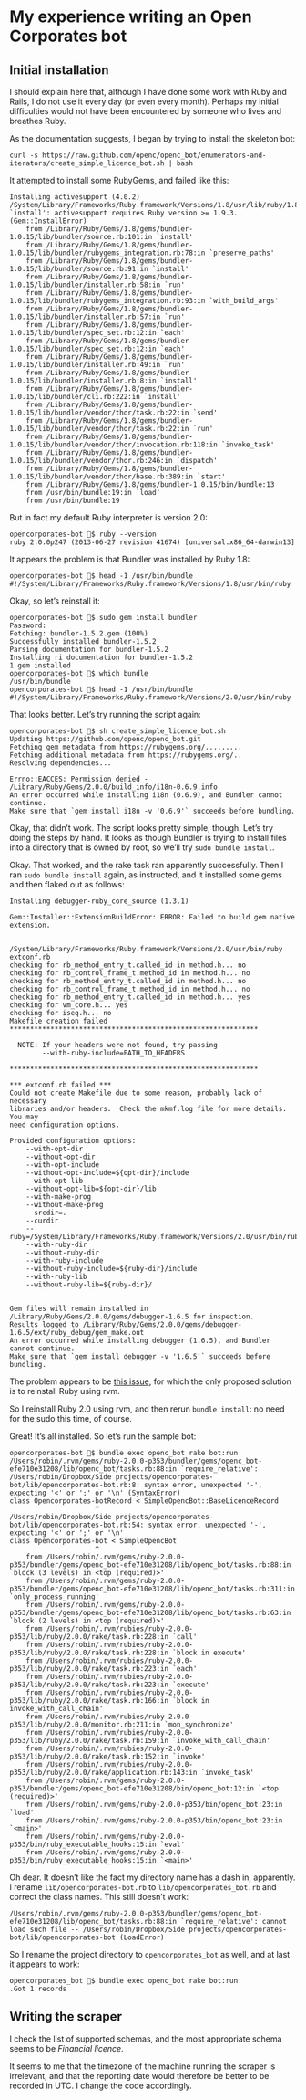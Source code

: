 # My experience writing an Open Corporates bot

## Initial installation

I should explain here that, although I have done some work with Ruby and Rails, I do not use it every day (or even every month). Perhaps my initial difficulties would not have been encountered by someone who lives and breathes Ruby.

As the documentation suggests, I began by trying to install the skeleton bot:

    curl -s https://raw.github.com/openc/openc_bot/enumerators-and-iterators/create_simple_licence_bot.sh | bash

It attempted to install some RubyGems, and failed like this:

    Installing activesupport (4.0.2) /System/Library/Frameworks/Ruby.framework/Versions/1.8/usr/lib/ruby/1.8/rubygems/installer.rb:163:in `install': activesupport requires Ruby version >= 1.9.3. (Gem::InstallError)
    	from /Library/Ruby/Gems/1.8/gems/bundler-1.0.15/lib/bundler/source.rb:101:in `install'
    	from /Library/Ruby/Gems/1.8/gems/bundler-1.0.15/lib/bundler/rubygems_integration.rb:78:in `preserve_paths'
    	from /Library/Ruby/Gems/1.8/gems/bundler-1.0.15/lib/bundler/source.rb:91:in `install'
    	from /Library/Ruby/Gems/1.8/gems/bundler-1.0.15/lib/bundler/installer.rb:58:in `run'
    	from /Library/Ruby/Gems/1.8/gems/bundler-1.0.15/lib/bundler/rubygems_integration.rb:93:in `with_build_args'
    	from /Library/Ruby/Gems/1.8/gems/bundler-1.0.15/lib/bundler/installer.rb:57:in `run'
    	from /Library/Ruby/Gems/1.8/gems/bundler-1.0.15/lib/bundler/spec_set.rb:12:in `each'
    	from /Library/Ruby/Gems/1.8/gems/bundler-1.0.15/lib/bundler/spec_set.rb:12:in `each'
    	from /Library/Ruby/Gems/1.8/gems/bundler-1.0.15/lib/bundler/installer.rb:49:in `run'
    	from /Library/Ruby/Gems/1.8/gems/bundler-1.0.15/lib/bundler/installer.rb:8:in `install'
    	from /Library/Ruby/Gems/1.8/gems/bundler-1.0.15/lib/bundler/cli.rb:222:in `install'
    	from /Library/Ruby/Gems/1.8/gems/bundler-1.0.15/lib/bundler/vendor/thor/task.rb:22:in `send'
    	from /Library/Ruby/Gems/1.8/gems/bundler-1.0.15/lib/bundler/vendor/thor/task.rb:22:in `run'
    	from /Library/Ruby/Gems/1.8/gems/bundler-1.0.15/lib/bundler/vendor/thor/invocation.rb:118:in `invoke_task'
    	from /Library/Ruby/Gems/1.8/gems/bundler-1.0.15/lib/bundler/vendor/thor.rb:246:in `dispatch'
    	from /Library/Ruby/Gems/1.8/gems/bundler-1.0.15/lib/bundler/vendor/thor/base.rb:389:in `start'
    	from /Library/Ruby/Gems/1.8/gems/bundler-1.0.15/bin/bundle:13
    	from /usr/bin/bundle:19:in `load'
    	from /usr/bin/bundle:19

But in fact my default Ruby interpreter is version 2.0:

    opencorporates-bot $ ruby --version
    ruby 2.0.0p247 (2013-06-27 revision 41674) [universal.x86_64-darwin13]

It appears the problem is that Bundler was installed by Ruby 1.8:

    opencorporates-bot $ head -1 /usr/bin/bundle
    #!/System/Library/Frameworks/Ruby.framework/Versions/1.8/usr/bin/ruby

Okay, so let’s reinstall it:

    opencorporates-bot $ sudo gem install bundler
    Password:
    Fetching: bundler-1.5.2.gem (100%)
    Successfully installed bundler-1.5.2
    Parsing documentation for bundler-1.5.2
    Installing ri documentation for bundler-1.5.2
    1 gem installed
    opencorporates-bot $ which bundle
    /usr/bin/bundle
    opencorporates-bot $ head -1 /usr/bin/bundle
    #!/System/Library/Frameworks/Ruby.framework/Versions/2.0/usr/bin/ruby

That looks better. Let’s try running the script again:

    opencorporates-bot $ sh create_simple_licence_bot.sh 
    Updating https://github.com/openc/openc_bot.git
    Fetching gem metadata from https://rubygems.org/.........
    Fetching additional metadata from https://rubygems.org/..
    Resolving dependencies...

    Errno::EACCES: Permission denied - /Library/Ruby/Gems/2.0.0/build_info/i18n-0.6.9.info
    An error occurred while installing i18n (0.6.9), and Bundler cannot continue.
    Make sure that `gem install i18n -v '0.6.9'` succeeds before bundling.

Okay, that didn’t work. The script looks pretty simple, though. Let’s try doing the steps by hand. It looks as though Bundler is trying to install files into a directory that is owned by root, so we’ll try `sudo bundle install`.

Okay. That worked, and the rake task ran apparently successfully. Then I ran `sudo bundle install` again, as instructed, and it installed some gems and then flaked out as follows:

    Installing debugger-ruby_core_source (1.3.1)

    Gem::Installer::ExtensionBuildError: ERROR: Failed to build gem native extension.

        /System/Library/Frameworks/Ruby.framework/Versions/2.0/usr/bin/ruby extconf.rb 
    checking for rb_method_entry_t.called_id in method.h... no
    checking for rb_control_frame_t.method_id in method.h... no
    checking for rb_method_entry_t.called_id in method.h... no
    checking for rb_control_frame_t.method_id in method.h... no
    checking for rb_method_entry_t.called_id in method.h... yes
    checking for vm_core.h... yes
    checking for iseq.h... no
    Makefile creation failed
    *************************************************************

      NOTE: If your headers were not found, try passing
            --with-ruby-include=PATH_TO_HEADERS      

    *************************************************************

    *** extconf.rb failed ***
    Could not create Makefile due to some reason, probably lack of necessary
    libraries and/or headers.  Check the mkmf.log file for more details.  You may
    need configuration options.

    Provided configuration options:
    	--with-opt-dir
    	--without-opt-dir
    	--with-opt-include
    	--without-opt-include=${opt-dir}/include
    	--with-opt-lib
    	--without-opt-lib=${opt-dir}/lib
    	--with-make-prog
    	--without-make-prog
    	--srcdir=.
    	--curdir
    	--ruby=/System/Library/Frameworks/Ruby.framework/Versions/2.0/usr/bin/ruby
    	--with-ruby-dir
    	--without-ruby-dir
    	--with-ruby-include
    	--without-ruby-include=${ruby-dir}/include
    	--with-ruby-lib
    	--without-ruby-lib=${ruby-dir}/


    Gem files will remain installed in /Library/Ruby/Gems/2.0.0/gems/debugger-1.6.5 for inspection.
    Results logged to /Library/Ruby/Gems/2.0.0/gems/debugger-1.6.5/ext/ruby_debug/gem_make.out
    An error occurred while installing debugger (1.6.5), and Bundler cannot continue.
    Make sure that `gem install debugger -v '1.6.5'` succeeds before bundling.

The problem appears to be [this issue](https://github.com/cldwalker/debugger/issues/105), for which the only proposed solution is to reinstall Ruby using rvm.

So I reinstall Ruby 2.0 using rvm, and then rerun `bundle install`: no need for the sudo this time, of course.

Great! It’s all installed. So let’s run the sample bot:

    opencorporates-bot $ bundle exec openc_bot rake bot:run
    /Users/robin/.rvm/gems/ruby-2.0.0-p353/bundler/gems/openc_bot-efe710e31208/lib/openc_bot/tasks.rb:88:in `require_relative': /Users/robin/Dropbox/Side projects/opencorporates-bot/lib/opencorporates-bot.rb:8: syntax error, unexpected '-', expecting '<' or ';' or '\n' (SyntaxError)
    class Opencorporates-botRecord < SimpleOpencBot::BaseLicenceRecord
                         ^
    /Users/robin/Dropbox/Side projects/opencorporates-bot/lib/opencorporates-bot.rb:54: syntax error, unexpected '-', expecting '<' or ';' or '\n'
    class Opencorporates-bot < SimpleOpencBot
                         ^
    	from /Users/robin/.rvm/gems/ruby-2.0.0-p353/bundler/gems/openc_bot-efe710e31208/lib/openc_bot/tasks.rb:88:in `block (3 levels) in <top (required)>'
    	from /Users/robin/.rvm/gems/ruby-2.0.0-p353/bundler/gems/openc_bot-efe710e31208/lib/openc_bot/tasks.rb:311:in `only_process_running'
    	from /Users/robin/.rvm/gems/ruby-2.0.0-p353/bundler/gems/openc_bot-efe710e31208/lib/openc_bot/tasks.rb:63:in `block (2 levels) in <top (required)>'
    	from /Users/robin/.rvm/rubies/ruby-2.0.0-p353/lib/ruby/2.0.0/rake/task.rb:228:in `call'
    	from /Users/robin/.rvm/rubies/ruby-2.0.0-p353/lib/ruby/2.0.0/rake/task.rb:228:in `block in execute'
    	from /Users/robin/.rvm/rubies/ruby-2.0.0-p353/lib/ruby/2.0.0/rake/task.rb:223:in `each'
    	from /Users/robin/.rvm/rubies/ruby-2.0.0-p353/lib/ruby/2.0.0/rake/task.rb:223:in `execute'
    	from /Users/robin/.rvm/rubies/ruby-2.0.0-p353/lib/ruby/2.0.0/rake/task.rb:166:in `block in invoke_with_call_chain'
    	from /Users/robin/.rvm/rubies/ruby-2.0.0-p353/lib/ruby/2.0.0/monitor.rb:211:in `mon_synchronize'
    	from /Users/robin/.rvm/rubies/ruby-2.0.0-p353/lib/ruby/2.0.0/rake/task.rb:159:in `invoke_with_call_chain'
    	from /Users/robin/.rvm/rubies/ruby-2.0.0-p353/lib/ruby/2.0.0/rake/task.rb:152:in `invoke'
    	from /Users/robin/.rvm/rubies/ruby-2.0.0-p353/lib/ruby/2.0.0/rake/application.rb:143:in `invoke_task'
    	from /Users/robin/.rvm/gems/ruby-2.0.0-p353/bundler/gems/openc_bot-efe710e31208/bin/openc_bot:12:in `<top (required)>'
    	from /Users/robin/.rvm/gems/ruby-2.0.0-p353/bin/openc_bot:23:in `load'
    	from /Users/robin/.rvm/gems/ruby-2.0.0-p353/bin/openc_bot:23:in `<main>'
    	from /Users/robin/.rvm/gems/ruby-2.0.0-p353/bin/ruby_executable_hooks:15:in `eval'
    	from /Users/robin/.rvm/gems/ruby-2.0.0-p353/bin/ruby_executable_hooks:15:in `<main>'

Oh dear. It doesn’t like the fact my directory name has a dash in, apparently. I rename `lib/opencorporates-bot.rb` to `lib/opencorporates_bot.rb` and correct the class names. This still doesn’t work:

    /Users/robin/.rvm/gems/ruby-2.0.0-p353/bundler/gems/openc_bot-efe710e31208/lib/openc_bot/tasks.rb:88:in `require_relative': cannot load such file -- /Users/robin/Dropbox/Side projects/opencorporates-bot/lib/opencorporates-bot (LoadError)

So I rename the project directory to `opencorporates_bot` as well, and at last it appears to work:

    opencorporates_bot $ bundle exec openc_bot rake bot:run
    .Got 1 records

## Writing the scraper

I check the list of supported schemas, and the most appropriate schema seems to be *Financial licence*.

It seems to me that the timezone of the machine running the scraper is irrelevant, and that the reporting date would therefore be better to be recorded in UTC. I change the code accordingly.

